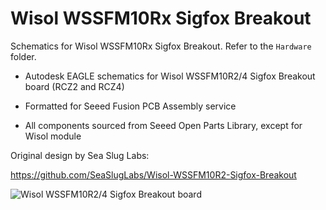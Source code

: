 # Wisol WSSFM10Rx Sigfox Breakout

Schematics for Wisol WSSFM10Rx Sigfox Breakout. Refer to the `Hardware` folder.

- Autodesk EAGLE schematics for Wisol WSSFM10R2/4 Sigfox Breakout board (RCZ2 and RCZ4)

- Formatted for Seeed Fusion PCB Assembly service

- All components sourced from Seeed Open Parts Library, except for Wisol module

Original design by Sea Slug Labs:

https://github.com/SeaSlugLabs/Wisol-WSSFM10R2-Sigfox-Breakout

![Wisol WSSFM10R2/4 Sigfox Breakout board](https://raw.githubusercontent.com/lupyuen/Wisol-WSSFM10R-Sigfox-Breakout/master/Hardware/PCB.png)
